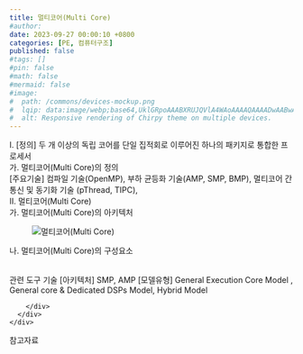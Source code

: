 ```yaml
---
title: 멀티코어(Multi Core)
#author: 
date: 2023-09-27 00:00:10 +0800
categories: [PE, 컴퓨터구조]
published: false
#tags: []
#pin: false
#math: false
#mermaid: false
#image:
#  path: /commons/devices-mockup.png
#  lqip: data:image/webp;base64,UklGRpoAAABXRUJQVlA4WAoAAAAQAAAADwAABwAAQUxQSDIAAAARL0AmbZurmr57yyIiqE8oiG0bejIYEQTgqiDA9vqnsUSI6H+oAERp2HZ65qP/VIAWAFZQOCBCAAAA8AEAnQEqEAAIAAVAfCWkAALp8sF8rgRgAP7o9FDvMCkMde9PK7euH5M1m6VWoDXf2FkP3BqV0ZYbO6NA/VFIAAAA
#  alt: Responsive rendering of Chirpy theme on multiple devices.
---
```


<div class="post-wrap">
  <div class="para">
    <div class="para-title">
      I. [정의] 두 개 이상의 독립 코어를 단일 집적회로 이루어진 하나의 패키지로 통합한 프로세서
    </div>
    <div class="para-cntnt">
      <div class="para">
        <div class="para-title">
          가. 멀티코어(Multi Core)의 정의
        </div>
        <div class="para-cntnt">
          [주요기술] 컴파일 기술(OpenMP), 부하 균등화 기술(AMP, SMP, BMP), 멀티코어 간 통신 및 동기화 기술 (pThread, TIPC), 
        </div>
      </div>
    </div>
  </div>
  
  <div class="para">
    <div class="para-title">
      II. 멀티코어(Multi Core)
    </div>
    <div class="para-cntnt">
      <div class="para">
        <div class="para-title">
          가. 멀티코어(Multi Core)의 아키텍처
        </div>
        <div class="para-cntnt">
          <figure class="post-figure">
            <img src="/assets/img/posts/멀티코어(Multi-Core).png" alt="멀티코어(Multi Core)">
<!--            <figcaption>Source: Unveiling the Metaverse: Exploring Emerging Trends, Multifaceted Perspectives, and Future Challenges</figcaption>-->
          </figure>
        </div>
      </div>
      <div class="para">
        <div class="para-title">
          나. 멀티코어(Multi Core)의 구성요소
        </div>
        <div class="para-cntnt">
          <table class="post-table">
          </table>
          관련 도구 기술
[아키텍처]  SMP, AMP
[모델유형] General Execution Core Model , General core &amp; Dedicated DSPs Model, Hybrid Model 

        </div>
      </div>
    </div>
  </div>

  <div class="refr-wrap">
    <div class="refr-title">
        참고자료
    </div>
    <ol class="refr-list">
    <!--    <li>(나현식, 최대선) <a target="_blank" href="https://scienceon.kisti.re.kr/commons/util/originalView.do?cn=JAKO202225948430499&oCn=JAKO202225948430499&dbt=JAKO&journal=NJOU00291864">메타버스 보안 위협 요소 및 대응 방안 검토</a></li>-->
    <!--    <li>(M. Uddin, S. Manickam, H. Ullah, M. Obaidat and A. Dandoush) <a target="_blank" href="https://ieeexplore.ieee.org/abstract/document/10138386">Unveiling the Metaverse: Exploring Emerging Trends, Multifaceted Perspectives, and Future Challenges</a></li>-->
    </ol>
  </div>
</div>
